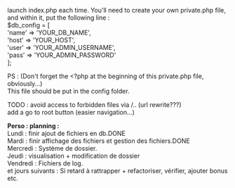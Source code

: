 launch index.php each time.
You'll need to create your own private.php file, and within it,
 put the following line : <br>$db_config = [<br>
                            'name' => 'YOUR_DB_NAME',<br>
                            'host' => 'YOUR_HOST',<br>
                            'user' => 'YOUR_ADMIN_USERNAME',<br>
                            'pass' => 'YOUR_ADMIN_PASSWORD'<br>
                        ];

PS : (Don't forget the <?php at the beginning of this private.php file, obviously...)
<br>This file should be put in the config folder. 

TODO : avoid access to forbidden files via /.. (url rewrite???)\
add a go to root button (easier navigation...)


<b>Perso : planning : </b><br>
Lundi : finir ajout de fichiers en db.DONE<br>
Mardi : finir affichage des fichiers et gestion des fichiers.DONE<br>
Mercredi : Système de dossier.<br>
Jeudi : visualisation + modification de dossier<br>
Vendredi : Fichiers de log.<br>
et jours suivants : Si retard à rattrapper + refactoriser, vérifier, 
ajouter bonus etc.